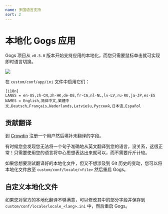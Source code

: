```yaml
---
name: 多国语言支持
sort: 2
---
```


# 本地化 Gogs 应用

Gogs 项目从 `v0.5.0` 版本开始支持应用的本地化，而您只需要鼠标单击就可实现即时语言切换。

![](/docs/images/lang_opt.png)

在 `custom/conf/app/ini` 文件中启用它们：

```
[i18n]
LANGS = en-US,zh-CN,zh-HK,de-DE,fr-CA,nl-NL,lv-LV,ru-RU,ja-JP,es-ES
NAMES = English,简体中文,繁體中文,Deutsch,Français,Nederlands,Latviešu,Русский,日本语,Español
```

## 贡献翻译

到 [Crowdin](https://crowdin.com/project/gogs) 注册一个用户然后填补未翻译的字段。

有时候您会发现您无法将一个句子准确地从英文翻译到您的语言，没关系，这很正常！只需要使用您的语言将中心思想表达出来就可以，而不需要斤斤计较。

如果您想要测试翻译好的本地化文件，但又不想涉及到 Git 历史的变动，您可以将本地化文件放至 `custom/conf/locale/<file>` 然后重启 Gogs。

## 自定义本地化文件

如果您对官方的本地化翻译不够满意，可以修改其中的部分字段并保存到 `custom/conf/locale/locale_<lang>.ini` 中，然后重启 Gogs。
